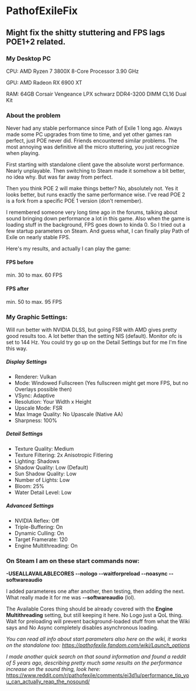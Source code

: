 # PathofExileFix
## Might fix the shitty stuttering and FPS lags POE1+2 related.

### My Desktop PC
CPU: AMD Ryzen 7 3800X 8-Core Processor 3.90 GHz

GPU: AMD Radeon RX 6900 XT

RAM: 64GB Corsair Vengeance LPX schwarz DDR4-3200 DIMM CL16 Dual Kit

### About the problem
Never had any stable performance since Path of Exile 1 long ago. Always made some PC upgrades from time to time, and yet other games ran perfect, just POE never did. Friends encountered similar problems. The most annoying was definitive all the micro stuttering, you just recognize when playing.

First starting with standalone client gave the absolute worst performance. Nearly unplayable. Then switching to Steam made it somehow a bit better, no idea why. But was far away from perfect.

Then you think POE 2 will make things better? No, absolutely not. Yes it looks better, but runs exactly the same performance wise. I've read POE 2 is a fork from a specific POE 1 version (don't remember).

I remembered someone very long time ago in the forums, talking about sound bringing down performance a lot in this game. Also when the game is loading stuff in the background, FPS goes down to kinda 0. So I tried out a few startup parameters on Steam. And guess what, I can finally play Path of Exile on nearly stable FPS.

Here's my results, and actually I can play the game:

#### FPS before
min. 30 to max. 60 FPS
#### FPS after
min. 50 to max. 95 FPS

### My Graphic Settings:

Will run better with NVIDIA DLSS, but going FSR with AMD gives pretty good results too. A lot better than the setting NIS (default). Monitor ofc is set to 144 Hz. You could try go up on the Detail Settings but for me I'm fine this way.

##### Display Settings
* Renderer: Vulkan
* Mode: Windowed Fullscreen (Yes fullscreen might get more FPS, but no Overlays possible then)
* VSync: Adaptive
* Resolution: Your Width x Height
* Upscale Mode: FSR
* Max Image Quality: No Upascale (Native AA)
* Sharpness: 100%

##### Detail Settings
* Texture Quality: Medium
* Texture Filtering: 2x Anisotropic Fitlering
* Lighting: Shadows
* Shadow Quality: Low (Default)
* Sun Shadow Quality: Low
* Number of Lights: Low
* Bloom: 25%
* Water Detail Level: Low

##### Advanced Settings
* NVIDIA Reflex: Off
* Triple-Buffering: On
* Dynamic Culling: On
* Target Framerate: 120
* Engine Multithreading: On

### On Steam I am on these start commands now:

**-USEALLAVAILABLECORES --nologo --waitforpreload --noasync --softwareaudio**

I added parameteres one after another, then testing, then adding the next. What really made it for me was **--softwareaudio** (lol).

The Available Cores thing should be already covered with the **Engine Multithreading** setting, but still keeping it here. No Logo just a QoL thing. Wait for preloading will prevent background-loaded stuff from what the Wiki says and No Async completely disables asynchronous loading.

*You can read all info about start parameters also here on the wiki, it works on the standalone too: https://pathofexile.fandom.com/wiki/Launch_options*

*I made another quick search on that sound information and found a reddit of 5 years ago, describing pretty much same results on the performance increase on the sound thing, look here:*
https://www.reddit.com/r/pathofexile/comments/ei3d1u/performance_tip_you_can_actually_reap_the_nosound/
